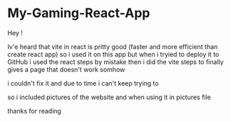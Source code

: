 # My-Gaming-React-App

Hey ! 

Iv'e heard that vite in react is pritty good (faster and more efficient than create react app) so i used it on this app but when i tryied to deploy it to GitHub i used the react steps by mistake then i did the vite steps
to finally gives a page that doesn't work somhow 

i couldn't fix it and due to time i can't keep trying to 

so i included pictures of the website and when using it in pictures file

thanks for reading
